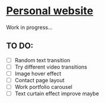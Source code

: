 # [Personal website](https://guillermo.works)
Work in progress...

## TO DO:
- [ ] Random text transition
- [ ] Try different video transitions
- [ ] Image hover effect
- [ ] Contact page layout
- [ ] Work portfolio carousel
- [ ] Text curtain effect improve maybe